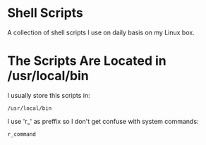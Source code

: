 # Shell Scripts
A collection of shell scripts I use on daily basis on my Linux box.

# The Scripts Are Located in /usr/local/bin
I usually store this scripts in:

	/usr/local/bin

I use 'r_' as preffix so I don't get confuse with system commands:

	r_command
